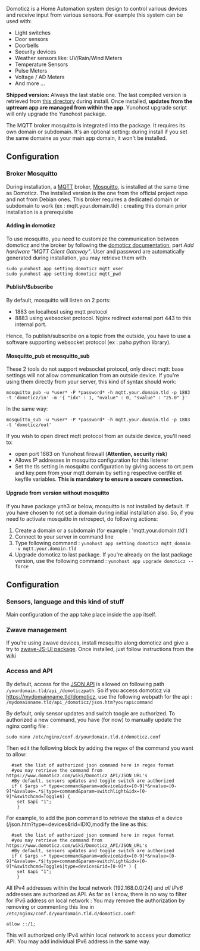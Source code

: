 Domoticz is a Home Automation system design to control various devices and receive input from various sensors.
For example this system can be used with: 

* Light switches
* Door sensors
* Doorbells
* Security devices
* Weather sensors like: UV/Rain/Wind Meters
* Temperature Sensors
* Pulse Meters
* Voltage / AD Meters
* And more ...


**Shipped version:** Always the last stable one. The last compiled version is retrieved from [this directory](https://releases.domoticz.com/releases/?dir=./release) during install.
Once installed, **updates from the uptream app are managed from within the app**. Yunohost upgrade script will only upgrade the Yunohost package. 

The MQTT broker mosquitto is integrated into the package. It requires its own domain or subdomain. It's an optional setting: during install if you set the same domaine as your main app domain, it won't be installed.

## Configuration

### Broker Mosquitto

During installation, a [MQTT](https://en.wikipedia.org/wiki/MQTT) broker, [Mosquitto](https://mosquitto.org/), is installed at the same time as Domoticz. The installed version is the one from the official project repo and not from Debian ones.
This broker requires a dedicated domain or subdomain to work (ex : mqtt.your.domain.tld) : creating this domain prior installation is a prerequisite

#### Adding in domoticz

To use mosquitto, you need to customize the communication between domoticz and the broker by following the [domoticz documentation](https://www.domoticz.com/wiki/MQTT#Installing_Mosquitto), part *Add hardware "MQTT Client Gateway"*.
User and password are automatically generated during installation, you may retrieve them with
````
sudo yunohost app setting domoticz mqtt_user
sudo yunohost app setting domoticz mqtt_pwd
````

#### Publish/Subscribe

By default, mosquitto will listen on 2 ports:
- 1883 on localhost using mqtt protocol
- 8883 using websocket protocol. Nginx redirect external port 443 to this internal port.

Hence, To publish/subscribe on a topic from the outside, you have to use a software supporting websocket protocol (ex : paho python library).

#### Mosquitto_pub et mosquitto_sub

These 2 tools do not support websocket protocol, only direct mqtt: base settings will not allow communication from an outside device.
If you're using them directly from your server, this kind of syntax should work:
````
mosquitto_pub -u *user* -P *password* -h mqtt.your.domain.tld -p 1883 -t 'domoticz/in' -m '{ "idx" : 1, "nvalue" : 0, "svalue" : "25.0" }'
````
In the same way:
````
mosquitto_sub -u *user* -P *password* -h mqtt.your.domain.tld -p 1883 -t 'domoticz/out'
````

If you wish to open direct mqtt protocol from an outside device, you'll need to:
- open port 1883 on Yunohost firewall (**Attention, security risk**)
- Allows IP addresses in mosquitto configuration for this listener
- Set the tls setting in mosquitto configuration by giving access to crt.pem and key.pem from your mqtt domain by setting respective certfile et keyfile variables. **This is mandatory to ensure a secure connection.**

#### Upgrade from version without mosquitto
If you have package ynh3 or below, mosquitto is not installed by default.
If you have chosen to not set a domain during initial installation also.
So, if you need to activate mosquitto in retrospect, do following actions:
1. Create a domain or a subdomain (for example : 'mqtt.your.domain.tld')
2. Connect to your server in command line 
3. Type following command : `yunohost app setting domoticz mqtt_domain -v mqtt.your.domain.tld`
4. Upgrade domoticz to last package.
If you're already on the last package version, use the following command : `yunohost app upgrade domoticz --force`

## Configuration

### Sensors, language and this kind of stuff
Main configuration of the app take place inside the app itself.

### Zwave management
If you're using zwave devices, install mosquitto along domoticz and give a try to [zwave-JS-UI package](https://github.com/YunoHost-Apps/zwave-js-ui_ynh).
Once installed, just follow instructions from the [wiki](https://www.domoticz.com/wiki/Zwave-JS-UI)

### Access and API
By default, access for the [JSON API](https://www.domoticz.com/wiki/Domoticz_API/JSON_URL's) is allowed on following path `/yourdomain.tld/api_/domoticzpath`.
So if you access domoticz via https://mydomainname.tld/domoticz, use the following webpath for the api : `/mydomainname.tld/api_/domoticz/json.htm?yourapicommand`

By default, only sensor updates and switch toogle are authorized. To authorized a new command, you have (for now) to manually update the nginx config file :
````
sudo nano /etc/nginx/conf.d/yourdomain.tld.d/domoticz.conf
````
Then edit the following block by adding the regex of the command you want to allow:
````
  #set the list of authorized json command here in regex format
  #you may retrieve the command from https://www.domoticz.com/wiki/Domoticz_API/JSON_URL's
  #By default, sensors updates and toggle switch are authorized
  if ( $args ~* type=command&param=udevice&idx=[0-9]*&nvalue=[0-9]*&svalue=.*$|type=command&param=switchlight&idx=[0-9]*&switchcmd=Toggle$) {
    set $api "1";
    }
````
For example, to add the json command to retrieve the status of a device (/json.htm?type=devices&rid=IDX),modify the line as this:
````
  #set the list of authorized json command here in regex format
  #you may retrieve the command from https://www.domoticz.com/wiki/Domoticz_API/JSON_URL's
  #By default, sensors updates and toggle switch are authorized
  if ( $args ~* type=command&param=udevice&idx=[0-9]*&nvalue=[0-9]*&svalue=.*$|type=command&param=switchlight&idx=[0-9]*&switchcmd=Toggle$|type=devices&rid=[0-9]* ) {
    set $api "1";
    }
````

All IPv4 addresses within the local network (192.168.0.0/24) and *all IPv6* addresses are authorized as API.
As far as I know, there is no way to filter for IPv6 address on local network : You may remove the authorization by removing or commenting this line in `/etc/nginx/conf.d/yourdomain.tld.d/domoticz.conf`:
````
allow ::/1;
````
This will authorized only IPv4 within local network to access your domoticz API.
You may add individual IPv6 address in the same way.